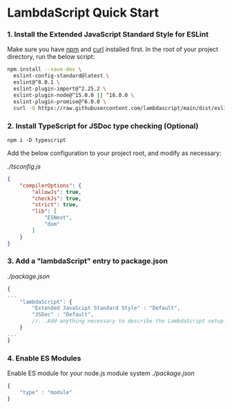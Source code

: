 # LambdaScript Quick Start
[curl]: https://curl.se/docs/install.html
[nvm]: https://github.com/nvm-sh/nvm
### 1. Install the Extended JavaScript Standard Style for ESLint
Make sure you have [npm](#nvm) and [curl](#curl) installed first.
In the root of your project directory, run the below script:

```bash
npm install --save-dev \
  eslint-config-standard@latest \
  eslint@^8.0.1 \
  eslint-plugin-import@^2.25.2 \
  eslint-plugin-node@^15.0.0 || ^16.0.0 \
  eslint-plugin-promise@^6.0.0 \
  curl -O https://raw.githubusercontent.com/lambdascript/main/dist/eslintrc.json
```

### 2. Install TypeScript for JSDoc type checking (Optional)
`npm i -D typescript`

Add the below configuration to your project root, and modify as necessary:

_./tsconfig.js_
```json
{
    "compilerOptions": {
        "allowJs": true,
        "checkJs": true,
        "strict": true,
        "lib": [
            "ESNext",
            "dom"
        ]
    }
}
```

### 3. Add a "lambdaScript" entry to package.json
_./package.json_
```javascript
{
...
    "lambdaScript": {
        "Extended JavaScipt Standard Style" : "Default",
        "JSDoc" : "Default",
        //...Add anything necessary to describe the LambdaScript setup.
    }
...
}
```
### 4. Enable ES Modules
Enable ES module for your node.js module system
_./package.json_
```javascript
{
    "type" : "module"
}
```
